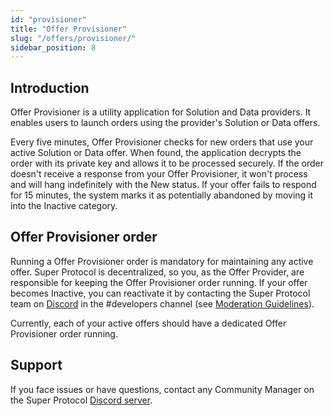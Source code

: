 ```yaml
---
id: "provisioner"
title: "Offer Provisioner"
slug: "/offers/provisioner/"
sidebar_position: 8
---
```


## Introduction

Offer Provisioner is a utility application for Solution and Data providers. It enables users to launch orders using the provider's Solution or Data offers.

Every five minutes, Offer Provisioner checks for new orders that use your active Solution or Data offer. When found, the application decrypts the order with its private key and allows it to be processed securely. If the order doesn't receive a response from your Offer Provisioner, it won't process and will hang indefinitely with the New status. If your offer fails to respond for 15 minutes, the system marks it as potentially abandoned by moving it into the Inactive category.

## Offer Provisioner order

Running a Offer Provisioner order is mandatory for maintaining any active offer. Super Protocol is decentralized, so you, as the Offer Provider, are responsible for keeping the Offer Provisioner order running. If your offer becomes Inactive, you can reactivate it by contacting the Super Protocol team on [Discord](https://discord.gg/superprotocol) in the #developers channel (see [Moderation Guidelines](https://docs.dev.superprotocol.com/developers/marketplace/moderation/)).

Currently, each of your active offers should have a dedicated Offer Provisioner order running.

## Support

If you face issues or have questions, contact any Community Manager on the Super Protocol [Discord server](https://discord.com/invite/superprotocol).